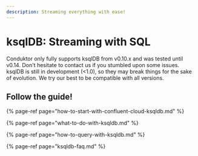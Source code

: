 ```yaml
---
description: Streaming everything with ease!
---
```


# ksqlDB: Streaming with SQL

Conduktor only fully supports ksqlDB from v0.10.x and was tested until v0.14. Don't hesitate to contact us if you stumbled upon some issues. ksqlDB is still in development \(&lt;1.0\), so they may break things for the sake of evolution. We try our best to be compatible with all versions.

## Follow the guide!

{% page-ref page="how-to-start-with-confluent-cloud-ksqldb.md" %}

{% page-ref page="what-to-do-with-ksqldb.md" %}

{% page-ref page="how-to-query-with-ksqldb.md" %}

{% page-ref page="ksqldb-faq.md" %}



